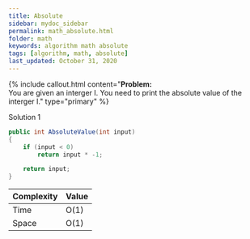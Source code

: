 ```yaml
---
title: Absolute
sidebar: mydoc_sidebar
permalink: math_absolute.html
folder: math
keywords: algorithm math absolute
tags: [algorithm, math, absolute]
last_updated: October 31, 2020
---
```


{% include callout.html content="<strong>Problem:</strong><br/> You are given an interger I. You need to print the absolute value of the interger I." type="primary" %} 

<span class="label label-success">Solution 1</span>
```csharp
public int AbsoluteValue(int input)
{
    if (input < 0)
        return input * -1;

    return input;
}
```

| Complexity | Value |
|-------|--------|
| Time | O(1) |
| Space | O(1) |
